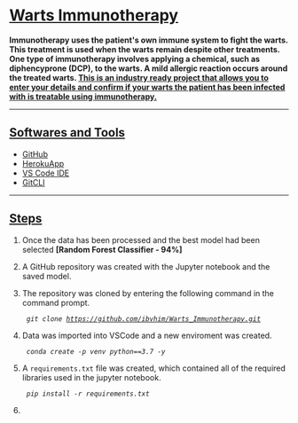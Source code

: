 # <u><b>Warts Immunotherapy</u></b>
<b> Immunotherapy uses the patient's own immune system to fight the warts. This treatment is used when the warts remain despite other treatments. One type of immunotherapy involves applying a chemical, such as diphencyprone (DCP), to the warts. A mild allergic reaction occurs around the treated warts. <u>This is an industry ready project that allows you to enter your details and confirm if your warts the patient has been infected with is treatable using immunotherapy. </b></u>

***
## <u><b>Softwares and Tools</u></b>

- [GitHub](https://www.github.com/ibvhim)
- [HerokuApp](https://www.heroku.com)
- [VS Code IDE](https://code.visualstudio.com/)
- [GitCLI](https://git-scm.com/docs/gitcli)

***
## <u><b>Steps</u></b>

1. Once the data has been processed and the best model had been selected <b>[Random Forest Classifier - 94%]</b>

2. A GitHub repository was created with the Jupyter notebook and the saved model.

3. The repository was cloned by entering the following command in the command prompt.
    <i><pre><code> git clone https://github.com/ibvhim/Warts_Immunotherapy.git </pre></code></i>

4. Data was imported into VSCode and a new enviroment was created.
    <i><pre><code> conda create -p venv python==3.7 -y </pre></code></i>

5. A `requirements.txt` file was created, which contained all of the required libraries used in the jupyter notebook.
    <i><pre><code> pip install -r requirements.txt </pre></code></i>
    
6. 

